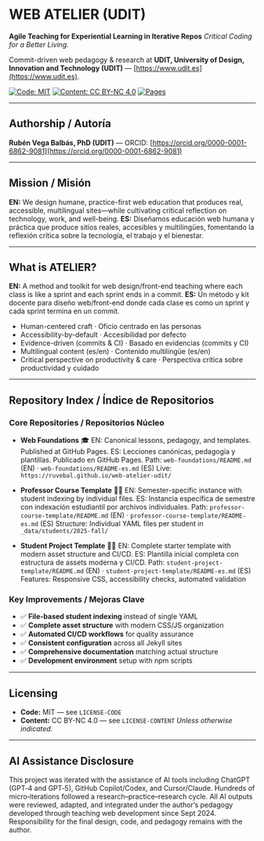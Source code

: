 # WEB ATELIER (UDIT)

**Agile Teaching for Experiential Learning in Iterative Repos**
_Critical Coding for a Better Living._

Commit-driven web pedagogy & research at **UDIT, University of Design, Innovation and Technology (UDIT)** — [https://www.udit.es](https://www.udit.es).

[![Code: MIT](https://img.shields.io/badge/code-MIT-informational.svg)](./LICENSE-CODE)
[![Content: CC BY-NC 4.0](https://img.shields.io/badge/content-CC%20BY--NC%204.0-blue.svg)](./LICENSE-CONTENT)
[![Pages](https://img.shields.io/badge/Pages-live-success.svg)](#)

---

## Authorship / Autoría

**Rubén Vega Balbás, PhD (UDIT)** — ORCID: [https://orcid.org/0000-0001-6862-9081](https://orcid.org/0000-0001-6862-9081)

---

## Mission / Misión

**EN:** We design humane, practice-first web education that produces real, accessible, multilingual sites—while cultivating critical reflection on technology, work, and well-being.
**ES:** Diseñamos educación web humana y práctica que produce sitios reales, accesibles y multilingües, fomentando la reflexión crítica sobre la tecnología, el trabajo y el bienestar.

---

## What is ATELIER?

**EN:** A method and toolkit for web design/front-end teaching where each class is like a sprint and each sprint ends in a commit.
**ES:** Un método y kit docente para diseño web/front-end donde cada clase es como un sprint y cada sprint termina en un commit.

- Human-centered craft · Oficio centrado en las personas
- Accessibility-by-default · Accesibilidad por defecto
- Evidence-driven (commits & CI) · Basado en evidencias (commits y CI)
- Multilingual content (es/en) · Contenido multilingüe (es/en)
- Critical perspective on productivity & care · Perspectiva crítica sobre productividad y cuidado

---

## Repository Index / Índice de Repositorios

### Core Repositories / Repositorios Núcleo

- **Web Foundations** 🎓
  EN: Canonical lessons, pedagogy, and templates. Published at GitHub Pages.
  ES: Lecciones canónicas, pedagogía y plantillas. Publicado en GitHub Pages.
  Path: `web-foundations/README.md` (EN) · `web-foundations/README-es.md` (ES)
  Live: `https://ruvebal.github.io/web-atelier-udit/`

- **Professor Course Template** 👨‍🏫
  EN: Semester-specific instance with student indexing by individual files.
  ES: Instancia específica de semestre con indexación estudiantil por archivos individuales.
  Path: `professor-course-template/README.md` (EN) · `professor-course-template/README-es.md` (ES)
  Structure: Individual YAML files per student in `_data/students/2025-fall/`

- **Student Project Template** 👩‍🎓
  EN: Complete starter template with modern asset structure and CI/CD.
  ES: Plantilla inicial completa con estructura de assets moderna y CI/CD.
  Path: `student-project-template/README.md` (EN) · `student-project-template/README-es.md` (ES)
  Features: Responsive CSS, accessibility checks, automated validation

### Key Improvements / Mejoras Clave

- ✅ **File-based student indexing** instead of single YAML
- ✅ **Complete asset structure** with modern CSS/JS organization
- ✅ **Automated CI/CD workflows** for quality assurance
- ✅ **Consistent configuration** across all Jekyll sites
- ✅ **Comprehensive documentation** matching actual structure
- ✅ **Development environment** setup with npm scripts

---

## Licensing

- **Code:** MIT — see `LICENSE-CODE`
- **Content:** CC BY-NC 4.0 — see `LICENSE-CONTENT`
  _Unless otherwise indicated._

---

## AI Assistance Disclosure

This project was iterated with the assistance of AI tools including ChatGPT (GPT‑4 and GPT‑5), GitHub Copilot/Codex, and Cursor/Claude. Hundreds of micro‑iterations followed a research–practice–research cycle. All AI outputs were reviewed, adapted, and integrated under the author’s pedagogy developed through teaching web development since Sept 2024. Responsibility for the final design, code, and pedagogy remains with the author.
